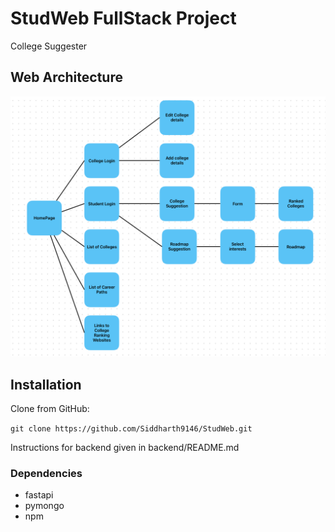 
# StudWeb FullStack Project

College Suggester

## Web Architecture

![alt text](image.png)

## Installation

Clone from GitHub:

`git clone https://github.com/Siddharth9146/StudWeb.git`

Instructions for backend given in backend/README.md

### Dependencies

- fastapi
- pymongo
- npm

